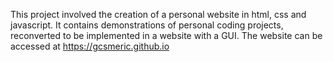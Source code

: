 This project involved the creation of a personal website in html, css and javascript. It contains demonstrations of personal coding projects, reconverted to be implemented
in a website with a GUI. 
The website can be accessed at https://gcsmeric.github.io
